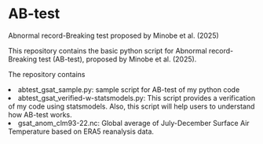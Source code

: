 # AB-test
Abnormal record-Breaking test proposed by Minobe et al. (2025)

This repository contains the basic python script for Abnormal record-Breaking test (AB-test), proposed by Minobe et al. (2025). 

The repository contains 
   <li> abtest_gsat_sample.py: 
       sample script for AB-test of my python code  
       
       
   <li> abtest_gsat_verified-w-statsmodels.py: 
       This script provides a verification of my code using statsmodels. 
       Also, this script will help users to understand how AB-test works. 

   <li> gsat_anom_clm93-22.nc:
       Global average of July-December Surface Air Temperature based on ERA5 reanalysis data. 
